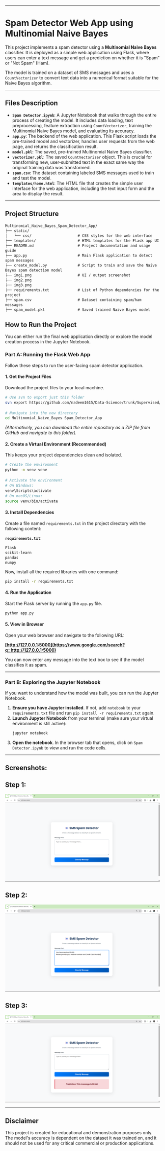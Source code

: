 
-----

# Spam Detector Web App using Multinomial Naive Bayes 

This project implements a spam detector using a **Multinomial Naive Bayes** classifier. It is deployed as a simple web application using Flask, where users can enter a text message and get a prediction on whether it is "Spam" or "Not Spam" (Ham).

The model is trained on a dataset of SMS messages and uses a `CountVectorizer` to convert text data into a numerical format suitable for the Naive Bayes algorithm.

-----

##  Files Description

  * **`Spam Detector.ipynb`**: A Jupyter Notebook that walks through the entire process of creating the model. It includes data loading, text preprocessing, feature extraction using `CountVectorizer`, training the Multinomial Naive Bayes model, and evaluating its accuracy.
  * **`app.py`**: The backend of the web application. This Flask script loads the pre-trained model and vectorizer, handles user requests from the web page, and returns the classification result.
  * **`model.pkl`**: The saved, pre-trained Multinomial Naive Bayes classifier.
  * **`vectorizer.pkl`**: The saved `CountVectorizer` object. This is crucial for transforming new, user-submitted text in the exact same way the original training data was transformed.
  * **`spam.csv`**: The dataset containing labeled SMS messages used to train and test the model.
  * **`templates/home.html`**: The HTML file that creates the simple user interface for the web application, including the text input form and the area to display the result.

-----


## Project Structure
```
Multinomial_Naive_Bayes_Spam_Detector_App/
├── static/
│   └── css/                     # CSS styles for the web interface
├── templates/                   # HTML templates for the Flask app UI
├── README.md                    # Project documentation and usage guide
├── app.py                       # Main Flask application to detect spam messages
├── create_model.py              # Script to train and save the Naive Bayes spam detection model
├── img1.png                     # UI / output screenshot
├── img2.png
├── img3.png
├── requirements.txt             # List of Python dependencies for the project
├── spam.csv                     # Dataset containing spam/ham messages
├── spam_model.pkl               # Saved trained Naive Bayes model
```

##  How to Run the Project

You can either run the final web application directly or explore the model creation process in the Jupyter Notebook.

### Part A: Running the Flask Web App

Follow these steps to run the user-facing spam detector application.

#### 1\. Get the Project Files

Download the project files to your local machine.

```bash
# Use svn to export just this folder
svn export https://github.com/nadeem1615/Data-Science/trunk/Supervised/Multinomial_Naive_Bayes%20Spam_Detector_App

# Navigate into the new directory
cd Multinomial_Naive_Bayes Spam_Detector_App
```

*(Alternatively, you can download the entire repository as a ZIP file from GitHub and navigate to this folder).*

#### 2\. Create a Virtual Environment (Recommended)

This keeps your project dependencies clean and isolated.

```bash
# Create the environment
python -m venv venv

# Activate the environment
# On Windows:
venv\Scripts\activate
# On macOS/Linux:
source venv/bin/activate
```

#### 3\. Install Dependencies

Create a file named `requirements.txt` in the project directory with the following content:

**`requirements.txt`**:

```
Flask
scikit-learn
pandas
numpy
```

Now, install all the required libraries with one command:

```bash
pip install -r requirements.txt
```

#### 4\. Run the Application

Start the Flask server by running the `app.py` file.

```bash
python app.py
```

#### 5\. View in Browser

Open your web browser and navigate to the following URL:

**[http://127.0.0.1:5000](https://www.google.com/search?q=http://127.0.0.1:5000)**

You can now enter any message into the text box to see if the model classifies it as spam.

-----

### Part B: Exploring the Jupyter Notebook

If you want to understand how the model was built, you can run the Jupyter Notebook.

1.  **Ensure you have Jupyter installed**. If not, add `notebook` to your `requirements.txt` file and run `pip install -r requirements.txt` again.
2.  **Launch Jupyter Notebook** from your terminal (make sure your virtual environment is still active):
    ```bash
    jupyter notebook
    ```
3.  **Open the notebook**. In the browser tab that opens, click on `Spam Detector.ipynb` to view and run the code cells.

-----

##  Screenshots:

## Step 1:
![General interface](img1.png)
## Step 2:
![Filling in the details](img2.png)
## Step 3:
![Final predicted result](img3.png)

-----

##  Disclaimer

This project is created for educational and demonstration purposes only. The model's accuracy is dependent on the dataset it was trained on, and it should not be used for any critical commercial or production applications.